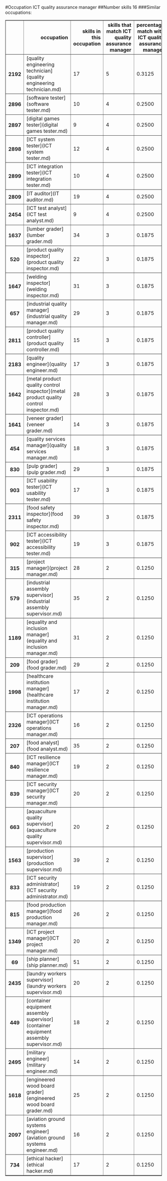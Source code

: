 #Occupation ICT quality assurance manager
##Number skills 16
###Similar occupations:
<table border="1" class="dataframe">
  <thead>
    <tr style="text-align: right;">
      <th></th>
      <th>occupation</th>
      <th>skills in this occupation</th>
      <th>skills that match ICT quality assurance manager</th>
      <th>percentage match with ICT quality assurance manager</th>
      <th>skills not in ICT quality assurance manager</th>
    </tr>
  </thead>
  <tbody>
    <tr>
      <th>2192</th>
      <td>[quality engineering technician](quality engineering technician.md)</td>
      <td>17</td>
      <td>5</td>
      <td>0.3125</td>
      <td>12</td>
    </tr>
    <tr>
      <th>2896</th>
      <td>[software tester](software tester.md)</td>
      <td>10</td>
      <td>4</td>
      <td>0.2500</td>
      <td>6</td>
    </tr>
    <tr>
      <th>2897</th>
      <td>[digital games tester](digital games tester.md)</td>
      <td>9</td>
      <td>4</td>
      <td>0.2500</td>
      <td>5</td>
    </tr>
    <tr>
      <th>2898</th>
      <td>[ICT system tester](ICT system tester.md)</td>
      <td>12</td>
      <td>4</td>
      <td>0.2500</td>
      <td>8</td>
    </tr>
    <tr>
      <th>2899</th>
      <td>[ICT integration tester](ICT integration tester.md)</td>
      <td>10</td>
      <td>4</td>
      <td>0.2500</td>
      <td>6</td>
    </tr>
    <tr>
      <th>2809</th>
      <td>[IT auditor](IT auditor.md)</td>
      <td>19</td>
      <td>4</td>
      <td>0.2500</td>
      <td>15</td>
    </tr>
    <tr>
      <th>2454</th>
      <td>[ICT test analyst](ICT test analyst.md)</td>
      <td>9</td>
      <td>4</td>
      <td>0.2500</td>
      <td>5</td>
    </tr>
    <tr>
      <th>1637</th>
      <td>[lumber grader](lumber grader.md)</td>
      <td>34</td>
      <td>3</td>
      <td>0.1875</td>
      <td>31</td>
    </tr>
    <tr>
      <th>520</th>
      <td>[product quality inspector](product quality inspector.md)</td>
      <td>22</td>
      <td>3</td>
      <td>0.1875</td>
      <td>19</td>
    </tr>
    <tr>
      <th>1647</th>
      <td>[welding inspector](welding inspector.md)</td>
      <td>31</td>
      <td>3</td>
      <td>0.1875</td>
      <td>28</td>
    </tr>
    <tr>
      <th>657</th>
      <td>[industrial quality manager](industrial quality manager.md)</td>
      <td>29</td>
      <td>3</td>
      <td>0.1875</td>
      <td>26</td>
    </tr>
    <tr>
      <th>2811</th>
      <td>[product quality controller](product quality controller.md)</td>
      <td>15</td>
      <td>3</td>
      <td>0.1875</td>
      <td>12</td>
    </tr>
    <tr>
      <th>2183</th>
      <td>[quality engineer](quality engineer.md)</td>
      <td>17</td>
      <td>3</td>
      <td>0.1875</td>
      <td>14</td>
    </tr>
    <tr>
      <th>1642</th>
      <td>[metal product quality control inspector](metal product quality control inspector.md)</td>
      <td>28</td>
      <td>3</td>
      <td>0.1875</td>
      <td>25</td>
    </tr>
    <tr>
      <th>1641</th>
      <td>[veneer grader](veneer grader.md)</td>
      <td>14</td>
      <td>3</td>
      <td>0.1875</td>
      <td>11</td>
    </tr>
    <tr>
      <th>454</th>
      <td>[quality services manager](quality services manager.md)</td>
      <td>18</td>
      <td>3</td>
      <td>0.1875</td>
      <td>15</td>
    </tr>
    <tr>
      <th>830</th>
      <td>[pulp grader](pulp grader.md)</td>
      <td>29</td>
      <td>3</td>
      <td>0.1875</td>
      <td>26</td>
    </tr>
    <tr>
      <th>903</th>
      <td>[ICT usability tester](ICT usability tester.md)</td>
      <td>17</td>
      <td>3</td>
      <td>0.1875</td>
      <td>14</td>
    </tr>
    <tr>
      <th>2311</th>
      <td>[food safety inspector](food safety inspector.md)</td>
      <td>39</td>
      <td>3</td>
      <td>0.1875</td>
      <td>36</td>
    </tr>
    <tr>
      <th>902</th>
      <td>[ICT accessibility tester](ICT accessibility tester.md)</td>
      <td>19</td>
      <td>3</td>
      <td>0.1875</td>
      <td>16</td>
    </tr>
    <tr>
      <th>315</th>
      <td>[project manager](project manager.md)</td>
      <td>28</td>
      <td>2</td>
      <td>0.1250</td>
      <td>26</td>
    </tr>
    <tr>
      <th>579</th>
      <td>[industrial assembly supervisor](industrial assembly supervisor.md)</td>
      <td>35</td>
      <td>2</td>
      <td>0.1250</td>
      <td>33</td>
    </tr>
    <tr>
      <th>1189</th>
      <td>[equality and inclusion manager](equality and inclusion manager.md)</td>
      <td>31</td>
      <td>2</td>
      <td>0.1250</td>
      <td>29</td>
    </tr>
    <tr>
      <th>209</th>
      <td>[food grader](food grader.md)</td>
      <td>29</td>
      <td>2</td>
      <td>0.1250</td>
      <td>27</td>
    </tr>
    <tr>
      <th>1998</th>
      <td>[healthcare institution manager](healthcare institution manager.md)</td>
      <td>17</td>
      <td>2</td>
      <td>0.1250</td>
      <td>15</td>
    </tr>
    <tr>
      <th>2326</th>
      <td>[ICT operations manager](ICT operations manager.md)</td>
      <td>16</td>
      <td>2</td>
      <td>0.1250</td>
      <td>14</td>
    </tr>
    <tr>
      <th>207</th>
      <td>[food analyst](food analyst.md)</td>
      <td>35</td>
      <td>2</td>
      <td>0.1250</td>
      <td>33</td>
    </tr>
    <tr>
      <th>840</th>
      <td>[ICT resilience manager](ICT resilience manager.md)</td>
      <td>19</td>
      <td>2</td>
      <td>0.1250</td>
      <td>17</td>
    </tr>
    <tr>
      <th>839</th>
      <td>[ICT security manager](ICT security manager.md)</td>
      <td>20</td>
      <td>2</td>
      <td>0.1250</td>
      <td>18</td>
    </tr>
    <tr>
      <th>663</th>
      <td>[aquaculture quality supervisor](aquaculture quality supervisor.md)</td>
      <td>20</td>
      <td>2</td>
      <td>0.1250</td>
      <td>18</td>
    </tr>
    <tr>
      <th>1563</th>
      <td>[production supervisor](production supervisor.md)</td>
      <td>39</td>
      <td>2</td>
      <td>0.1250</td>
      <td>37</td>
    </tr>
    <tr>
      <th>833</th>
      <td>[ICT security administrator](ICT security administrator.md)</td>
      <td>19</td>
      <td>2</td>
      <td>0.1250</td>
      <td>17</td>
    </tr>
    <tr>
      <th>815</th>
      <td>[food production manager](food production manager.md)</td>
      <td>26</td>
      <td>2</td>
      <td>0.1250</td>
      <td>24</td>
    </tr>
    <tr>
      <th>1349</th>
      <td>[ICT project manager](ICT project manager.md)</td>
      <td>20</td>
      <td>2</td>
      <td>0.1250</td>
      <td>18</td>
    </tr>
    <tr>
      <th>69</th>
      <td>[ship planner](ship planner.md)</td>
      <td>51</td>
      <td>2</td>
      <td>0.1250</td>
      <td>49</td>
    </tr>
    <tr>
      <th>2435</th>
      <td>[laundry workers supervisor](laundry workers supervisor.md)</td>
      <td>20</td>
      <td>2</td>
      <td>0.1250</td>
      <td>18</td>
    </tr>
    <tr>
      <th>449</th>
      <td>[container equipment assembly supervisor](container equipment assembly supervisor.md)</td>
      <td>18</td>
      <td>2</td>
      <td>0.1250</td>
      <td>16</td>
    </tr>
    <tr>
      <th>2495</th>
      <td>[military engineer](military engineer.md)</td>
      <td>14</td>
      <td>2</td>
      <td>0.1250</td>
      <td>12</td>
    </tr>
    <tr>
      <th>1618</th>
      <td>[engineered wood board grader](engineered wood board grader.md)</td>
      <td>25</td>
      <td>2</td>
      <td>0.1250</td>
      <td>23</td>
    </tr>
    <tr>
      <th>2097</th>
      <td>[aviation ground systems engineer](aviation ground systems engineer.md)</td>
      <td>16</td>
      <td>2</td>
      <td>0.1250</td>
      <td>14</td>
    </tr>
    <tr>
      <th>734</th>
      <td>[ethical hacker](ethical hacker.md)</td>
      <td>17</td>
      <td>2</td>
      <td>0.1250</td>
      <td>15</td>
    </tr>
  </tbody>
</table>
